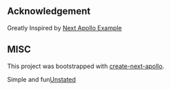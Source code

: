 ## Acknowledgement

Greatly Inspired by [Next Apollo Example](https://github.com/zeit/next.js/tree/canary/examples/with-apollo)

## MISC

This project was bootstrapped with [create-next-apollo](https://github.com/user/create-next-apollo).

Simple and fun[Unstated](https://github.com/jamiebuilds/unstated)
